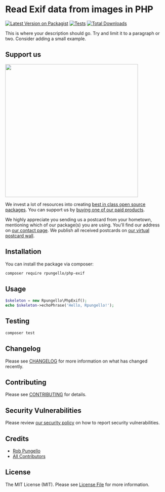 # Read Exif data from images in PHP

[![Latest Version on Packagist](https://img.shields.io/packagist/v/rpungello/php-exif.svg?style=flat-square)](https://packagist.org/packages/rpungello/php-exif)
[![Tests](https://img.shields.io/github/actions/workflow/status/rpungello/php-exif/run-tests.yml?branch=main&label=tests&style=flat-square)](https://github.com/rpungello/php-exif/actions/workflows/run-tests.yml)
[![Total Downloads](https://img.shields.io/packagist/dt/rpungello/php-exif.svg?style=flat-square)](https://packagist.org/packages/rpungello/php-exif)

This is where your description should go. Try and limit it to a paragraph or two. Consider adding a small example.

## Support us

[<img src="https://github-ads.s3.eu-central-1.amazonaws.com/php-exif.jpg?t=1" width="419px" />](https://spatie.be/github-ad-click/php-exif)

We invest a lot of resources into creating [best in class open source packages](https://spatie.be/open-source). You can support us by [buying one of our paid products](https://spatie.be/open-source/support-us).

We highly appreciate you sending us a postcard from your hometown, mentioning which of our package(s) you are using. You'll find our address on [our contact page](https://spatie.be/about-us). We publish all received postcards on [our virtual postcard wall](https://spatie.be/open-source/postcards).

## Installation

You can install the package via composer:

```bash
composer require rpungello/php-exif
```

## Usage

```php
$skeleton = new Rpungello\PhpExif();
echo $skeleton->echoPhrase('Hello, Rpungello!');
```

## Testing

```bash
composer test
```

## Changelog

Please see [CHANGELOG](CHANGELOG.md) for more information on what has changed recently.

## Contributing

Please see [CONTRIBUTING](https://github.com/spatie/.github/blob/main/CONTRIBUTING.md) for details.

## Security Vulnerabilities

Please review [our security policy](../../security/policy) on how to report security vulnerabilities.

## Credits

- [Rob Pungello](https://github.com/rpungello)
- [All Contributors](../../contributors)

## License

The MIT License (MIT). Please see [License File](LICENSE.md) for more information.
